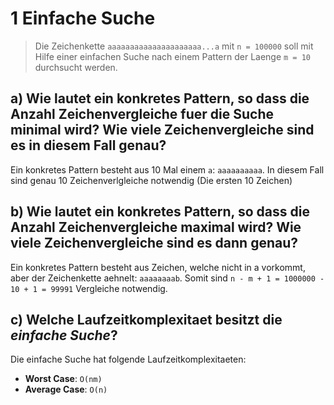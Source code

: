 # 1 Einfache Suche

> Die Zeichenkette `aaaaaaaaaaaaaaaaaaaaa...a` mit `n = 100000` soll mit Hilfe einer einfachen Suche nach einem Pattern der Laenge `m = 10` durchsucht werden.

## a) Wie lautet ein konkretes Pattern, so dass die Anzahl Zeichenvergleiche fuer die Suche minimal wird? Wie viele Zeichenvergleiche sind es in diesem Fall genau?

Ein konkretes Pattern besteht aus 10 Mal einem `a`: `aaaaaaaaaa`.
In diesem Fall sind genau 10 Zeichenverlgleiche notwendig (Die ersten 10 Zeichen)

## b) Wie lautet ein konkretes Pattern, so dass die Anzahl Zeichenvergleiche maximal wird? Wie viele Zeichenvergleiche sind es dann genau?

Ein konkretes Pattern besteht aus Zeichen, welche nicht in a vorkommt, aber der Zeichenkette aehnelt: `aaaaaaaab`.
Somit sind `n - m + 1 = 1000000 - 10 + 1 = 99991` Vergleiche notwendig.

## c) Welche Laufzeitkomplexitaet besitzt die *einfache Suche*?

Die einfache Suche hat folgende Laufzeitkomplexitaeten:

* **Worst Case**: `O(nm)`
* **Average Case**: `O(n)`
